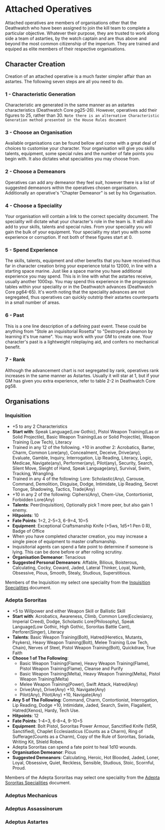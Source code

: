 # Attached Operatives

Attached operatives are members of organisations other that the Deathwatch who have been assigned to join the kill team to complete a particular objective. Whatever their purpose, they are trusted to work allong side a team of astarties, by the watch captain and are thus above and beyond the most common citizenship of the imperium. They are trained and equiped as elite members of their respective organisations.

## Character Creation
Creation of an attached operative is a much faster simpler affair than an astartes. The following seven steps are all you need to do.

### 1 - Characteristic Generation
Characteristic are generated in the same manner as an astartes characteristics (Deathwatch Core pg25-26). However, operatives add their figures to 25, rather than 30. `Note there is an alternative Characteristic Generation method presented in the House Rules document`

### 3 - Choose an Organisation
Available organisations can be found bellow and come with a great deal of choices to customise your character. Your organisation will give you skills talents, equipment, some special rules and the number of fate points you begin with. It also dictates what specialities you may choose from.

### 2 - Choose a Demeanors
Operatives can add any demeanor they feel suit, however there is a list of suggested demeanors within the operatives chosen organisation. Additionally an operative's "Chapter Demeanor" is set by his Organisation.

### 4 - Choose a Speciality
Your organisation will contain a link to the correct speciality document. The speciality will dictate what your character's role in the team is. It will also add to your skills, talents and special rules. From your speciality you will gain the bulk of your equipment. Your speciality my start you with some experience or corruption. If not both of these figures start at 0.

### 5 - Spend Experience
The skills, talents, equipment and other benefits that you have received thus far in character creation bring your experience total to 12000, in line with a starting space marine. Just like a space marine you have additional experience you may spend. This is in line with what the astartes receive, usually another 1000xp. You may spend this experience in the progression tables within your speciality or in the Deathwatch advances (Deathwatch Core pg64-65). It's worth noting that the speciality advances are not segregated, thus operatives can quickly outstrip their astartes counterparts in a small number of areas.

### 6 - Past
This is a one line description of a defining past event. These could be anything from "Stole an inquisitorial Rosetta" to "Destroyed a deamon by learning it's true name". You may work with your GM to create one. Your character's past is a lightweight roleplaying aid, and confers no mechanical benefit.

### 7 - Rank
Although the advancement chart is not segregated by rank, operatives rank increases in the same manner as Astartes. Usually it will star at 1, but if your GM has given you extra experience, refer to table 2-2 in Deathwatch Core pg58.

## Organisations

### Inquisition

* +5 to any 2 Characteristics
* **Start with**: Speak Language(Low Gothic), Pistol Weapon Training(Las or Solid Projectile), Basic Weapon Training(Las or Solid Projectile), Weapon Training (Low Tech), Literacy
* Trained in any 12 of the following. +10 in another 2: Acrobatics, Barter, Charm, Common Lore(any), Concealment, Deceive, Drive(any), Evaluate, Gamble, Inquiry, Interrogation, Lip Reading, Literacy, Logic, Medicae, Navigate(any), Performer(any), Pilot(any), Security, Search, Silent Move, Sleight of Hand, Speak Language(any), Survival, Swim, Tracking, Wrangling.
* Trained in any 4 of the following: Lore: Scholastic(Any), Carouse, Command, Demolition, Disguise, Dodge, Intimidate, Lip Reading, Secret Tongue, Shadowing, Tactics, Trade(Any)
* +10 in any 2 of the following: Ciphers(Any), Chem-Use, Contortionist, Forbidden Lore(Any)
* **Talents**: Peer(Inquisition), Optionally pick 1 more peer, but also gain 1 enemy. 
* **Hitpoints**: 10
* **Fate Points**: 1=2, 2-5=3, 6-9=4, 10=5
* **Equipment**: Exceptional Craftsmanship Knife (+5ws, 1d5+1 Pen 0 R), Badge of Office
* When you have completed character creation, you may increase a single piece of equipment to master craftsmanship.
* Inquisitorial agents can spend a fate point to determine if someone is lying. This can be done before or after rolling scrutiny.
* **Organisation Demeanor**: Tenacious
* **Suggested Personal Demeanors**: Affable, Bilious, Boisterous, Calculating, Cocky, Coward, Jaded, Lateral Thinker, Loyal, Numb, Obsessive, Pious, Smooth, Stealy, Studious, Superstitious.

Members of the Inquisition my select one speciality from the [Inquisition Specialities](specialities/Inquisition.md) document.


### Adepta Sororitas

* +5 to Willpower and either Weapon Skill or Ballistic Skill
* **Start with**: Acrobatics, Awareness, Climb, Common Lore(Ecclesiarcy, Imperial Creed), Dodge, Scholastic Lore(Philosophy), Speak Language(Low Gothic, High Gothic, Sororitas Battle Cant), Perforer(Singer), Literacy
*  **Talents**: Basic Weapon Training(Bolt), Hatred(Heretics, Mutants, Psykers), Heavy Weapon Training(Bolt), Melee Training (Low Tech, Chain), Nerves of Steel, Pistol Weapon Training(Bolt), Quickdraw, True Faith
* **Choose 1 of The Following**: 
  * Basic Weapon Training(Flame), Heavy Weapon Training(Flame), Pistol Weapon Training(Flame), Cleanse and Purify
  * Basic Weapon Training(Melta), Heavy Weapon Training(Melta), Pistol Weapon Training(Melta)
  * Melee Weapon Training(Power), Swift Attack, Hatred(Any)
  * Drive(Any), Drive(Any) +10, Navigate(Any)
  * Pilot(Any), Pilot(Any) +10, Navigate(Any)
* **Any 5 of The Following**: Command, Charm, Contortionist, Interrogation, Lip Reading, Dodge +10, Intimidate, Jaded, Search, Swim, Flagallent, Hatred(Xenos), Hardy, Tech Use.
* **Hitpoints**: 12
* **Fate Points**: 1-4=3, 6-8=4, 9-10=5
* **Equipment**: Bolt Pistol, Sororitas Power Armour, Sanctified Knife (1d5R, Sanctified), Chaplet Ecclesiasticus (Counts as a Charm), Ring of Sufferage(Counts as a Charm), Copy of the Rule of Sororitas, Soriada, Writing Kit, Shield Robes.
* Adepta Sororitas can spend a fate point to heal 1d10 wounds.
* **Organisation Demeanor**: Pious
* **Suggested Demeanors**: Calculating, Heroic, Hot Blooded, Jaded, Loner, Loyal, Obsessive, Quiet, Reckless, Sensible, Studious, Stoic, Scornful, Proud.

Members of the Adepta Sororitas may select one speciality from the [Adepta Sororitas Specialities](specialities/AdeptaSororitas.md) document.

### Adeptus Mechanicus


### Adeptus Assassinorum


### Adeptus Astartes


